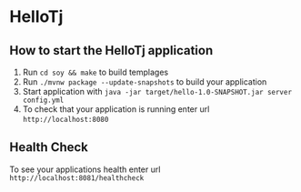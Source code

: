 # HelloTj

How to start the HelloTj application
---
1. Run `cd soy && make` to build templages
1. Run `./mvnw package --update-snapshots` to build your application
1. Start application with `java -jar target/hello-1.0-SNAPSHOT.jar server config.yml`
1. To check that your application is running enter url `http://localhost:8080`

Health Check
---

To see your applications health enter url `http://localhost:8081/healthcheck`
